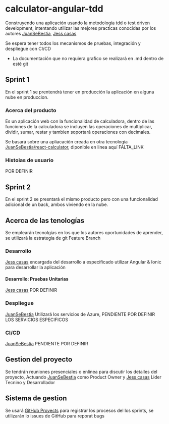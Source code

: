 # calculator-angular-tdd

Construyendo una aplicación usando la metodología tdd o test driven development, intentando utilizar las mejores practicas conocidas por los autores [JuanSeBestia](github.com/JuanSeBestia), [Jess casas](https://github.com/jlcasasg) 



Se espera tener todos los mecanismos de pruebas, integración y despliegue con CI/CD

* La documentación que no requiera grafico se realizará en .md dentro de esté git

## Sprint 1

En el sprint 1 se prentendrá tener en producción la aplicación en alguna nube en produccion.

### Acerca del producto

Es un aplicación web con la funcionalidad de calculadora, dentro de las funciones de la calculadora se incluyen las operaciones de multiplicar, dividir, sumar, restar y tambien soportará operaciones con decimales.

Se basará sobre una apliacación creada en otra tecnología [JuanSeBestia/react-calculator](https://github.com/JuanSeBestia/react-calculator), diponible en linea aquí FALTA_LINK

### Histoias de usuario

POR DEFINIR


## Sprint 2

En el sprint 2 se presntará el mismo producto pero con una funcionalidad adicional de un back, ambos viviendo en la nube.


## Acerca de las tenologías

Se emplearán tecnolgías en los que los autores oportunidades de aprender, se utilizará la estrategia de git Feature Branch

### Desarrollo

[Jess casas](https://github.com/jlcasasg) encargada del desarrollo a especificado utilizar Angular & Ionic para desarrollar la aplicación

#### Desarrollo: Pruebas Unitarias

[Jess casas](https://github.com/jlcasasg) POR DEFINIR

### Despliegue

[JuanSeBestia](github.com/JuanSeBestia) Utilizará los servicios de Azure, PENDIENTE POR DEFINIR LOS SERVICIOS ESPECIFICOS

### CI/CD

[JuanSeBestia](github.com/JuanSeBestia) PENDIENTE POR DEFINIR

## Gestion del proyecto

Se tendrán reuniones presenciales o enlinea para discutir los detalles del proyecto, Actuando [JuanSeBestia](github.com/JuanSeBestia) como Product Owner y [Jess casas](https://github.com/jlcasasg) Lider Tecnino y Desarrollador

## Sistema de gestion

Se usará [GitHub Proyects](https://github.com/JuanSeBestia/calculator-angular-tdd/projects) para registrar los procesos del los sprints, se utilizarán lo issues de GitHub para reporat bugs
